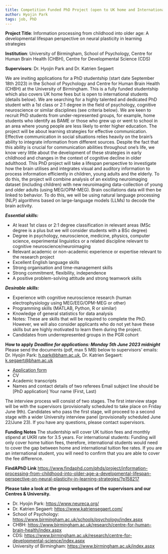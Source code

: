 ```yaml
---
title: Competition Funded PhD Project (open to UK home and International students)
author: Hyojin Park
tags: job, PhD
---
```


**Project Title**: Information processing from childhood into older age: A developmental lifespan perspective on neural plasticity in learning strategies

**Institution**: University of Birmingham, School of Psychology, Centre for Human Brain Health (CHBH), Centre for Developmental Science (CDS)

**Supervisors**: Dr. Hyojin Park and Dr. Katrien Segaert

We are inviting applications for a PhD studentship (start date September 18th 2023) in the School of Psychology and Centre for Human Brain Health (CHBH) at the University of Birmingham. This is a fully funded studentship which also covers UK home fees but is open to international students (details below). We are searching for a highly talented and dedicated PhD student with a 1st class or 2:1 degree in the field of psychology, cognitive neuroscience or similar disciplines (see criteria below). 
We are keen to recruit PhD students from under-represented groups, for example, home students who identify as BAME or those who grew up or went to school in an area where young people are less likely to enter higher education.
The project will be about learning strategies for effective communication. Effective communication in social situations relies heavily on the brain’s ability to integrate information from different sources. Despite the fact that this ability is crucial for communication abilities throughout one’s life, we know very little about the development of these strategies in early childhood and changes in the context of cognitive decline in older adulthood. This PhD project will take a lifespan perspective to investigate how the brain utilises and integrates visual and auditory information to process information efficiently in children, young adults and the elderly. To do this, the project will combine analysis of an existing neuroimaging dataset (including children) with new neuroimaging data-collection of young and older adults (using MEG/OPM-MEG). Brain oscillations data will then be linked to behavior. To do this, we will be using natural language processing (NLP) algorithms based on large-language models (LLMs) to decode the brain activity. 

***Essential skills:***
- At least 1st class or 2:1 degree classification in relevant areas (MSc degree is a plus but we will consider students with a BSc degree) 
- Degree in psychology, neuroscience, medicine, physics, computer science, experimental linguistics or a related discipline relevant to cognitive neuroscience/neuroimaging 
- Relevant academic or non-academic experience or expertise relevant to the research project 
- Excellent English language skills
- Strong organisation and time-management skills
- Strong commitment, flexibility, independence
- A positive problem-solving attitude and strong teamwork skills

***Desirable skills:***
- Experience with cognitive neuroscience research (human electrophysiology using MEG/EEG/OPM-MEG or other)
- Programming skills (MATLAB, Python, R or similar)
- Knowledge of general statistics for data analysis 
- Notes: These are skills that will be required to complete the PhD. However, we will also consider applicants who do not yet have these skills but are highly motivated to learn them during the project.
- Candidates from underrepresented groups in the PGR cohort


**How to apply**
***Deadline for applications: Monday 5th June 2023 midnight***
Please send the documents (pdf, max 5 MB) below to supervisors’ emails: 
Dr. Hyojin Park: h.park@bham.ac.uk, Dr. Katrien Segaert: k.segaert@bham.ac.uk
- [Application form](https://drive.google.com/uc?export=download&id=1CSazI0eQgfXDcunFcj0L-eLUPgcRLZrH)
- CV
- Academic transcripts 
- Names and contact details of two referees
Email subject line should be [PhD application] Your name (First, Last)

The interview process will consist of two stages. The first interview stage will be with the supervisors (provisionally scheduled to take place on Friday June 9th). Candidates who pass the first stage, will proceed to a second stage with a wider University interview panel (provisionally scheduled June 22/June 23).
If you have any questions, please contact supervisors. 


**Funding Notes**
The studentship will cover UK tuition fees and monthly stipend at UKRI rate for 3.5 years.
For international students: Funding will only cover home tuition fees, therefore, international students would need to cover the gap between home and international tuition fee rates. If you are an international student, you will need to confirm that you are able to cover the fee difference.  


**FindAPhD Link**
https://www.findaphd.com/phds/project/information-processing-from-childhood-into-older-age-a-developmental-lifespan-perspective-on-neural-plasticity-in-learning-strategies/?p158217


**Please take a look at the group webpages of the supervisors and our Centres & University.**
- Dr. Hyojin Park: https://www.neureca.org/
- Dr. Katrien Segaert: https://www.katriensegaert.com/
- School of Psychology: https://www.birmingham.ac.uk/schools/psychology/index.aspx
- CHBH: https://www.birmingham.ac.uk/research/centre-for-human-brain-health/index.aspx
- CDS: https://www.birmingham.ac.uk/research/centre-for-developmental-science/index.aspx
- University of Birmingham: https://www.birmingham.ac.uk/index.aspx
